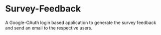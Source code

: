 # Survey-Feedback
A Google-OAuth login based application to generate the survey feedback and send an email to the respective users.
